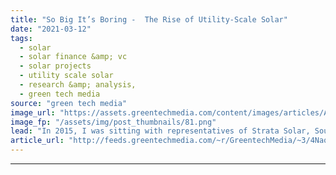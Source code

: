 ```yaml
---
title: "So Big It’s Boring -  The Rise of Utility-Scale Solar"
date: "2021-03-12"
tags: 
  - solar
  - solar finance &amp; vc
  - solar projects
  - utility scale solar
  - research &amp; analysis,
  - green tech media
source: "green tech media"
image_url: "https://assets.greentechmedia.com/content/images/articles/Antelope_Valley_California_utility_scale_solar_XL_Shutterstock.jpg"
image_fp: "/assets/img/post_thumbnails/81.png"
lead: "In 2015, I was sitting with representatives of Strata Solar, Southern Company and the Arkansas Public Service Commission, waiting to go onstage. We were the last session of the last day of the conference in question — a tough time slot. The speakers  ..."
article_url: "http://feeds.greentechmedia.com/~r/GreentechMedia/~3/4NaocPV5X_4/so-big-its-boring-the-rise-of-utility-scale-solar"
---
```


---
